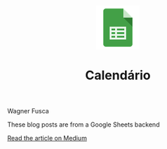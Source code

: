 <!DOCTYPE html>
<html lang="en">
<head>
	<meta charset="UTF-8">
	<meta name="viewport" content="width=device-width,initial-scale=1">
	<title>Teste</title>
	<link rel="stylesheet" href="src/css/normalize.min.css">
	<link rel="stylesheet" href="src/css/main.css">
</head>
<body>
	<header>
		<img src="src/img/google-sheets-logo.png" alt="logo for google sheets">
		<h1>Calendário</h1>
	</header>
	<main>
		<div class="information">
			Wagner Fusca
		</div>
		<nav id="filter"></nav>
		<div id="container"></div>
		<div id="notice"></div>
	</main>
	<footer>
		<p>These blog posts are from a Google Sheets backend</p>
		<a href="https://medium.com/p/c2eab3fb0b2b">Read the article on Medium</a>
	</footer>
	<script src="src/js/main.js"></script>
	<script>
		document.addEventListener('DOMContentLoaded', app.init);
	</script>
</body>
</html>
